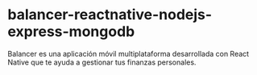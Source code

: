 # balancer-reactnative-nodejs-express-mongodb
Balancer es una aplicación móvil multiplataforma desarrollada con React Native que te ayuda a gestionar tus finanzas personales.
